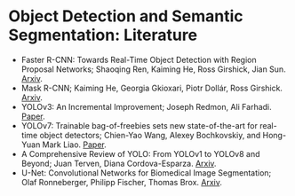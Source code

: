 # Object Detection and Semantic Segmentation: Literature

- Faster R-CNN: Towards Real-Time Object Detection with Region Proposal Networks; Shaoqing Ren, Kaiming He, Ross Girshick, Jian Sun. [Arxiv](https://arxiv.org/abs/1506.01497).
- Mask R-CNN; Kaiming He, Georgia Gkioxari, Piotr Dollár, Ross Girshick. [Arxiv](https://arxiv.org/abs/1703.06870).
- YOLOv3: An Incremental Improvement; Joseph Redmon, Ali Farhadi. [Paper](https://pjreddie.com/media/files/papers/YOLOv3.pdf).
- YOLOv7: Trainable bag-of-freebies sets new state-of-the-art for real-time object detectors; Chien-Yao Wang, Alexey Bochkovskiy, and Hong-Yuan Mark Liao. [Paper](https://arxiv.org/abs/2207.02696).
- A Comprehensive Review of YOLO: From YOLOv1 to YOLOv8 and Beyond; Juan Terven, Diana Cordova-Esparza. [Arxiv](https://arxiv.org/abs/2304.00501).
- U-Net: Convolutional Networks for Biomedical Image Segmentation; Olaf Ronneberger, Philipp Fischer, Thomas Brox. [Arxiv](https://arxiv.org/abs/1505.04597).